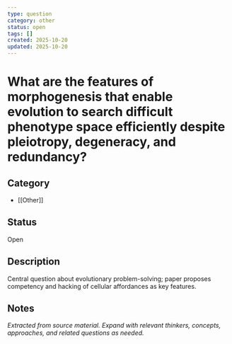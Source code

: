 ```yaml
---
type: question
category: other
status: open
tags: []
created: 2025-10-20
updated: 2025-10-20
---
```


# What are the features of morphogenesis that enable evolution to search difficult phenotype space efficiently despite pleiotropy, degeneracy, and redundancy?

## Category

- [[Other]]

## Status

Open

## Description

Central question about evolutionary problem-solving; paper proposes competency and hacking of cellular affordances as key features.

## Notes

*Extracted from source material. Expand with relevant thinkers, concepts, approaches, and related questions as needed.*

